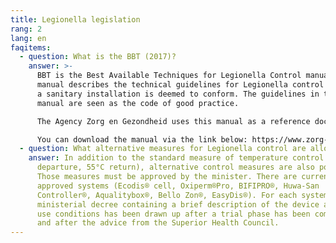 ```yaml
---
title: Legionella legislation
rang: 2
lang: en
faqitems:
  - question: What is the BBT (2017)?
    answer: >-
      BBT is the Best Available Techniques for Legionella Control manual. This
      manual describes the technical guidelines for Legionella control to which
      a sanitary installation is deemed to conform. The guidelines in this
      manual are seen as the code of good practice.

      The Agency Zorg en Gezondheid uses this manual as a reference document when exercising its supervisory function regarding compliance with the Flemish Legionella Decree of May 4 2007.

      You can download the manual via the link below: https://www.zorg-en-gezondheid.be/handboek-best-beschikbare-technieken-voor-legionellabeheersing
  - question: What alternative measures for Legionella control are allowed?
    answer: In addition to the standard measure of temperature control (60°C
      departure, 55°C return), alternative control measures are also possible.
      Those measures must be approved by the minister. There are currently 7
      approved systems (Ecodis® cell, Oxiperm®Pro, BIFIPRO®, Huwa-San
      Controller®, Aqualitybox®, Bello Zon®, EasyDis®). For each system, a
      ministerial decree containing a brief description of the device and the
      use conditions has been drawn up after a trial phase has been completed
      and after the advice from the Superior Health Council.
---
```

